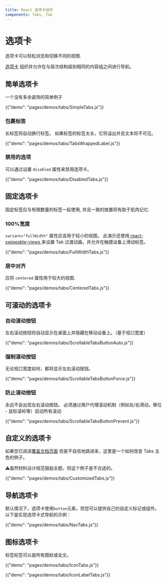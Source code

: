 ```yaml
---
title: React 选项卡组件
components: Tabs, Tab
---
```

# 选项卡

<p class="description">选项卡可以轻松浏览和切换不同的视图.</p>

[选项卡](https://material.io/design/components/tabs.html) 组织并允许在与层次结构级别相同的内容组之间进行导航。

## 简单选项卡

一个没有多余装饰的简单例子

{{"demo": "pages/demos/tabs/SimpleTabs.js"}}

### 包裹标签

长标签将自动换行标签。 如果标签的标签太长，它将溢出并且文本将不可见。

{{"demo": "pages/demos/tabs/TabsWrappedLabel.js"}}

### 禁用的选项

可以通过设置 ` disabled ` 属性来禁用选项卡。

{{"demo": "pages/demos/tabs/DisabledTabs.js"}}

## 固定选项卡

固定标签应与有限数量的标签一起使用, 并且一致的放置将有助于肌肉记忆.

### 100%宽度

`variant="fullWidth"` 属性应该用于较小的视图。 此演示还使用[ react-swipeable-views ](https://github.com/oliviertassinari/react-swipeable-views)来设置 Tab 过渡动画，并允许在触摸设备上滑动标签。

{{"demo": "pages/demos/tabs/FullWidthTabs.js"}}

### 居中对齐

应将 `centered` 属性用于较大的视图.

{{"demo": "pages/demos/tabs/CenteredTabs.js"}}

## 可滚动的选项卡

### 自动滚动按钮

左右滚动按钮将自动显示在桌面上并隐藏在移动设备上。（基于视口宽度）

{{"demo": "pages/demos/tabs/ScrollableTabsButtonAuto.js"}}

### 强制滚动按钮

无论视口宽度如何，都将显示左右滚动按钮。

{{"demo": "pages/demos/tabs/ScrollableTabsButtonForce.js"}}

### 防止滚动按钮

永远不会出现左右滚动按钮。 必须通过用户代理滚动机制（例如左/右滑动，移位 - 鼠标滚轮等）启动所有滚动

{{"demo": "pages/demos/tabs/ScrollableTabsButtonPrevent.js"}}

## 自定义的选项卡

如果您已阅读[覆盖文档页面](/customization/overrides/) 但是不自信地跳进来，这里是一个如何改变 Tabs 主色的例子。

⚠️虽然材料设计规范鼓励主题，但这个例子是不合适的。

{{"demo": "pages/demos/tabs/CustomizedTabs.js"}}

## 导航选项卡

默认情况下，选项卡使用` button `元素，但您可以提供自己的自定义标记或组件。 以下是实现选项卡式导航的示例：

{{"demo": "pages/demos/tabs/NavTabs.js"}}

## 图标选项卡

标签标签可以是所有图标或全文。

{{"demo": "pages/demos/tabs/IconTabs.js"}}

{{"demo": "pages/demos/tabs/IconLabelTabs.js"}}